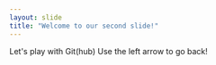 ```yaml
---
layout: slide
title: "Welcome to our second slide!"
---
```

Let's play with Git(hub)
Use the left arrow to go back!
